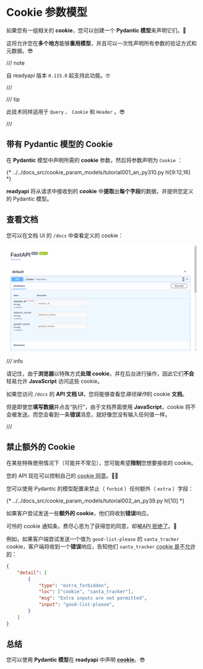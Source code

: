 # Cookie 参数模型

如果您有一组相关的 **cookie**，您可以创建一个 **Pydantic 模型**来声明它们。🍪

这将允许您在**多个地方**能够**重用模型**，并且可以一次性声明所有参数的验证方式和元数据。😎

/// note

自 readyapi 版本 `0.115.0` 起支持此功能。🤓

///

/// tip

此技术同样适用于 `Query` 、 `Cookie` 和 `Header` 。😎

///

## 带有 Pydantic 模型的 Cookie

在 **Pydantic** 模型中声明所需的 **cookie** 参数，然后将参数声明为 `Cookie` ：

{* ../../docs_src/cookie_param_models/tutorial001_an_py310.py hl[9:12,16] *}

**readyapi** 将从请求中接收到的 **cookie** 中**提取**出**每个字段**的数据，并提供您定义的 Pydantic 模型。

## 查看文档

您可以在文档 UI 的 `/docs` 中查看定义的 cookie：

<div class="screenshot">
<img src="/img/tutorial/cookie-param-models/image01.png">
</div>

/// info

请记住，由于**浏览器**以特殊方式**处理 cookie**，并在后台进行操作，因此它们**不会**轻易允许 **JavaScript** 访问这些 cookie。

如果您访问 `/docs` 的 **API 文档 UI**，您将能够查看您*路径操作*的 cookie **文档**。

但是即使您**填写数据**并点击“执行”，由于文档界面使用 **JavaScript**，cookie 将不会被发送。而您会看到一条**错误**消息，就好像您没有输入任何值一样。

///

## 禁止额外的 Cookie

在某些特殊使用情况下（可能并不常见），您可能希望**限制**您想要接收的 cookie。

您的 API 现在可以控制自己的 <abbr title="顺带一提，这是一个笑话。它与 cookie 同意无关，但现在连API都能拒绝那些可怜的 cookie，真是太有意思了。来，吃块小饼干（cookie）吧。🍪">cookie 同意</abbr>。🤪🍪

您可以使用 Pydantic 的模型配置来禁止（ `forbid` ）任何额外（ `extra` ）字段：

{* ../../docs_src/cookie_param_models/tutorial002_an_py39.py hl[10] *}

如果客户尝试发送一些**额外的 cookie**，他们将收到**错误**响应。

可怜的 cookie 通知条，费尽心思为了获得您的同意，却被<abbr title="这又是一个笑话，别管我了，给您的小饼干（cookie）配上点咖啡吧。☕">API 拒绝了</abbr>。🍪

例如，如果客户端尝试发送一个值为 `good-list-please` 的 `santa_tracker` cookie，客户端将收到一个**错误**响应，告知他们 `santa_tracker` <abbr title="圣诞老人（Santa）不赞成没有小饼干（cookie）。🎅 好吧，不会再开 cookie 的玩笑了。">cookie 是不允许的</abbr>：

```json
{
    "detail": [
        {
            "type": "extra_forbidden",
            "loc": ["cookie", "santa_tracker"],
            "msg": "Extra inputs are not permitted",
            "input": "good-list-please",
        }
    ]
}
```

## 总结

您可以使用 **Pydantic 模型**在 **readyapi** 中声明 <abbr title="走之前再来块小饼干吧。 🍪">**cookie**</abbr>。😎
